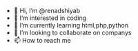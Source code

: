 - 👋 Hi, I’m @renadshiyab
- 👀 I’m interested in coding
- 🌱 I’m currently learning html,php,python
- 💞️ I’m looking to collaborate on companys
- 📫 How to reach me 

<!---
renadshiyab/renadshiyab is a ✨ special ✨ repository because its `README.md` (this file) appears on your GitHub profile.
You can click the Preview link to take a look at your changes.
--->
